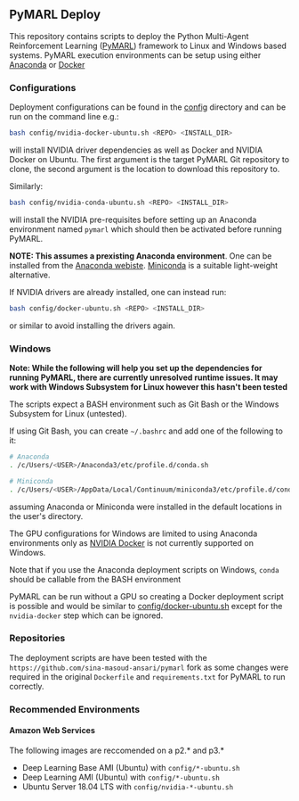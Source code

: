 ## PyMARL Deploy

This repository contains scripts to deploy the Python Multi-Agent Reinforcement Learning 
([PyMARL](https://github.com/oxwhirl/pymarl)) framework to Linux and Windows based systems. 
PyMARL execution environments can be setup using either [Anaconda](https://www.anaconda.com/) or 
[Docker](https://www.docker.com/) 

### Configurations

Deployment configurations can be found in the [config](./config) directory and can be run on the command line e.g.:

```bash
bash config/nvidia-docker-ubuntu.sh <REPO> <INSTALL_DIR>
```

will install NVIDIA driver dependencies as well as Docker and NVIDIA Docker on Ubuntu. The first argument is the target 
PyMARL Git repository to clone, the second argument is the location to download this repository to.

Similarly:

```bash
bash config/nvidia-conda-ubuntu.sh <REPO> <INSTALL_DIR>
```

will install the NVIDIA pre-requisites before setting up an Anaconda environment named `pymarl` which should then be
activated before running PyMARL.

**NOTE: This assumes a prexisting Anaconda environment**. One can  be installed from the 
[Anaconda webiste](https://www.anaconda.com/distribution/#download-section). 
[Miniconda](https://docs.conda.io/en/latest/miniconda.html) is a suitable light-weight alternative.   

If NVIDIA drivers are already installed, one can instead run:

```bash
bash config/docker-ubuntu.sh <REPO> <INSTALL_DIR>
```

or similar to avoid installing the drivers again. 

### Windows

**Note: While the following will help you set up the dependencies for running PyMARL, there are currently unresolved
runtime issues. It may work with Windows Subsystem for Linux however this hasn't been tested** 

The scripts expect a BASH environment such as Git Bash or the Windows Subsystem for Linux (untested).

If using Git Bash, you can create `~/.bashrc` and add one of the following to it:

```bash
# Anaconda
. /c/Users/<USER>/Anaconda3/etc/profile.d/conda.sh

# Miniconda
. /c/Users/<USER>/AppData/Local/Continuum/miniconda3/etc/profile.d/conda.sh
```

assuming Anaconda or Miniconda were installed in the default locations in the user's directory.

The GPU configurations for Windows are limited to using Anaconda environments only as 
[NVIDIA Docker](https://github.com/NVIDIA/nvidia-docker) is not currently supported on Windows.

Note that if you use the Anaconda deployment scripts on Windows, `conda` should be callable from the
BASH environment

PyMARL can be run without a GPU so creating a Docker deployment script is possible and would be
similar to [config/docker-ubuntu.sh](./config/docker-ubuntu.sh) except for the `nvidia-docker` step 
which can be ignored.

### Repositories

The deployment scripts are have been tested with the `https://github.com/sina-masoud-ansari/pymarl` fork as some 
changes were required in the original `Dockerfile` and `requirements.txt` for PyMARL to run correctly.

### Recommended Environments

#### Amazon Web Services

The following images are reccomended on a p2.* and p3.* 

* Deep Learning Base AMI (Ubuntu) with `config/*-ubuntu.sh`
* Deep Learning AMI (Ubuntu) with `config/*-ubuntu.sh`
* Ubuntu Server 18.04 LTS with `config/nvidia-*-ubuntu.sh`
